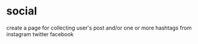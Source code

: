 # social
create a page for collecting user's post and/or one or more hashtags from instagram twitter facebook
